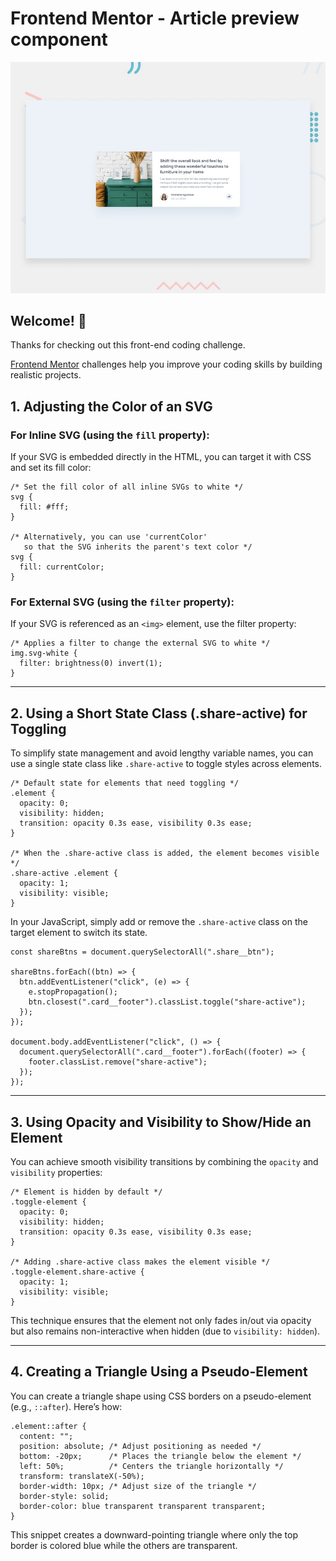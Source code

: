 # Frontend Mentor - Article preview component

![Design preview for the Article preview component coding challenge](./design/desktop-preview.jpg)

## Welcome! 👋

Thanks for checking out this front-end coding challenge.

[Frontend Mentor](https://www.frontendmentor.io) challenges help you improve your coding skills by building realistic projects.

## 1. Adjusting the Color of an SVG

### **For Inline SVG (using the `fill` property):**

If your SVG is embedded directly in the HTML, you can target it with CSS and set its fill color:

```
/* Set the fill color of all inline SVGs to white */
svg {
  fill: #fff;
}

/* Alternatively, you can use 'currentColor'
   so that the SVG inherits the parent's text color */
svg {
  fill: currentColor;
}
```

### **For External SVG (using the `filter` property):**

If your SVG is referenced as an `<img>` element, use the filter property:

```
/* Applies a filter to change the external SVG to white */
img.svg-white {
  filter: brightness(0) invert(1);
}
```

---

## 2. Using a Short State Class (.share-active) for Toggling

To simplify state management and avoid lengthy variable names, you can use a single state class like `.share-active` to toggle styles across elements.

```
/* Default state for elements that need toggling */
.element {
  opacity: 0;
  visibility: hidden;
  transition: opacity 0.3s ease, visibility 0.3s ease;
}

/* When the .share-active class is added, the element becomes visible */
.share-active .element {
  opacity: 1;
  visibility: visible;
}
```

In your JavaScript, simply add or remove the `.share-active` class on the target element to switch its state.

```
const shareBtns = document.querySelectorAll(".share__btn");

shareBtns.forEach((btn) => {
  btn.addEventListener("click", (e) => {
    e.stopPropagation();
    btn.closest(".card__footer").classList.toggle("share-active");
  });
});

document.body.addEventListener("click", () => {
  document.querySelectorAll(".card__footer").forEach((footer) => {
    footer.classList.remove("share-active");
  });
});
```

---

## 3. Using Opacity and Visibility to Show/Hide an Element

You can achieve smooth visibility transitions by combining the `opacity` and `visibility` properties:

```
/* Element is hidden by default */
.toggle-element {
  opacity: 0;
  visibility: hidden;
  transition: opacity 0.3s ease, visibility 0.3s ease;
}

/* Adding .share-active class makes the element visible */
.toggle-element.share-active {
  opacity: 1;
  visibility: visible;
}
```

This technique ensures that the element not only fades in/out via opacity but also remains non-interactive when hidden (due to `visibility: hidden`).

---

## 4. Creating a Triangle Using a Pseudo-Element

You can create a triangle shape using CSS borders on a pseudo-element (e.g., `::after`). Here’s how:

```
.element::after {
  content: "";
  position: absolute; /* Adjust positioning as needed */
  bottom: -20px;      /* Places the triangle below the element */
  left: 50%;          /* Centers the triangle horizontally */
  transform: translateX(-50%);
  border-width: 10px; /* Adjust size of the triangle */
  border-style: solid;
  border-color: blue transparent transparent transparent;
}
```

This snippet creates a downward-pointing triangle where only the top border is colored blue while the others are transparent.
